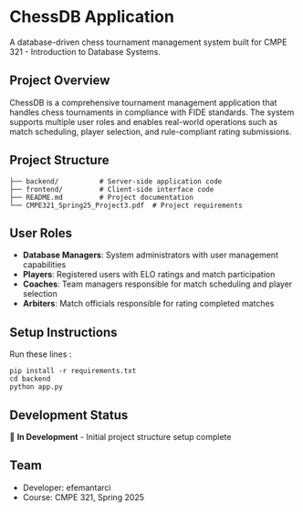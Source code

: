 # ChessDB Application

A database-driven chess tournament management system built for CMPE 321 - Introduction to Database Systems.

## Project Overview

ChessDB is a comprehensive tournament management application that handles chess tournaments in compliance with FIDE standards. The system supports multiple user roles and enables real-world operations such as match scheduling, player selection, and rule-compliant rating submissions.

## Project Structure

```
├── backend/          # Server-side application code
├── frontend/         # Client-side interface code
├── README.md         # Project documentation
└── CMPE321_Spring25_Project3.pdf  # Project requirements
```

## User Roles

- **Database Managers**: System administrators with user management capabilities
- **Players**: Registered users with ELO ratings and match participation
- **Coaches**: Team managers responsible for match scheduling and player selection
- **Arbiters**: Match officials responsible for rating completed matches

## Setup Instructions

Run these lines : 

```
pip install -r requirements.txt
cd backend
python app.py
```

## Development Status

🚧 **In Development** - Initial project structure setup complete

## Team

- Developer: efemantarci
- Course: CMPE 321, Spring 2025
